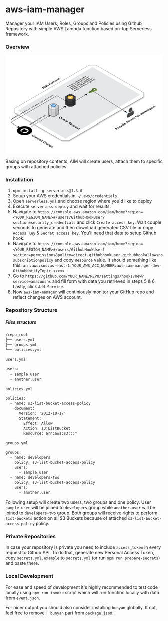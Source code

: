 # aws-iam-manager

Manager your IAM Users, Roles, Groups and Policies using Github Repository with simple AWS Lambda function based on-top Serverless framework.

### Overview

![Overview](overview.png)

Basing on repository contents, AIM will create users, attach them to specific groups with attached policies.

### Installation

1. ```npm install -g serverless@1.3.0```
2. Setup your AWS credentials in ```~/.aws/credentials```
3. Open ```serverless.yml``` and choose region where you'd like to deploy
4. Execute ```serverless deploy``` and wait for results.
5. Navigate to `https://console.aws.amazon.com/iam/home?region=<YOUR_REGION_NAME>#/users/GithubHookUser?section=security_credentials` and click `Create access key`. Wait couple seconds to generate and then download generated CSV file or copy `Access Key` & `Secret access key`. You'll need that data to setup Github hook.
6. Navigate to `https://console.aws.amazon.com/iam/home?region=<YOUR_REGION_NAME>#/users/GithubHookUser?section=permissions&policy=direct.githubhookuser.githubhookallowsnssubscriptionpolicy` and copy `Resource` value. It should something like this: `arn:aws:sns:us-east-1:YOUR_AWS_ACC_NUMBER:aws-iam-manager-dev-GithubNotifyTopic-xxxxx`.
7. Go to `https://github.com/YOUR_NAME/REPO/settings/hooks/new?service=amazonsns` and fill form with data you retrieved in steps 5 & 6. Lastly, click `Add Service`.
8. Now `aws-iam-manager` will continiously monitor your GitHub repo and reflect changes on AWS account.

### Repository Structure
##### Files structure

```
/repo_root
├── users.yml
├── groups.yml
└── policies.yml
```

`users.yml`
```
users:
  - sample.user
  - another.user
```

`policies.yml`
```
policies:
  - name: s3-list-bucket-access-policy
    document:
      Version: '2012-10-17'
      Statement:
        Effect: Allow
        Action: s3:ListBucket
        Resource: arn:aws:s3:::*
```

`groups.yml`
```
groups:
  - name: developers
    policy: s3-list-bucket-access-policy
    users:
      - sample.user
  - name: developers-two
    policy: s3-list-bucket-access-policy
    users:
      - another.user
```

Following setup will create two users, two groups and one policy. User `sample.user` will be joined to `developers` group while `another.user` will be joined to `developers-two` group. Both groups will receive rights to perform `list-buckets` action on all S3 Buckets because of attached `s3-list-bucket-access-policy` policy.


### Private Repositories
In case your repository is private you need to include `access_token` in every request to Github API. To do that, generate new Personal Access Token, copy `secrets.yml.example` to `secrets.yml` (or run `npm run prepare-secrets`) and paste there.

### Local Development
For ease and speed of development it's highly recommended to test code locally using ```npm run invoke``` script which will run function locally with data from `event.json`.

For nicer output you should also consider installing `bunyan` globally. If not, feel free to remove `| bunyan` part from `package.json`.
